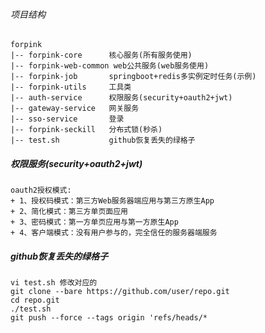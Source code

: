 
###### 项目结构
    forpink
    |-- forpink-core      核心服务(所有服务使用)
    |-- forpink-web-common web公共服务(web服务使用)
    |-- forpink-job       springboot+redis多实例定时任务(示例)
    |-- forpink-utils     工具类
    |-- auth-service      权限服务(security+oauth2+jwt)
    |-- gateway-service   网关服务
    |-- sso-service       登录
    |-- forpink-seckill   分布式锁(秒杀)
    |-- test.sh           github恢复丢失的绿格子    
    
##### 权限服务(security+oauth2+jwt)

    oauth2授权模式:
    + 1、授权码模式：第三方Web服务器端应用与第三方原生App
    + 2、简化模式：第三方单页面应用
    + 3、密码模式：第一方单页应用与第一方原生App
    + 4、客户端模式：没有用户参与的，完全信任的服务器端服务
</font>

#####  github恢复丢失的绿格子
    vi test.sh 修改对应的
    git clone --bare https://github.com/user/repo.git
    cd repo.git
    ./test.sh 
    git push --force --tags origin 'refs/heads/*











